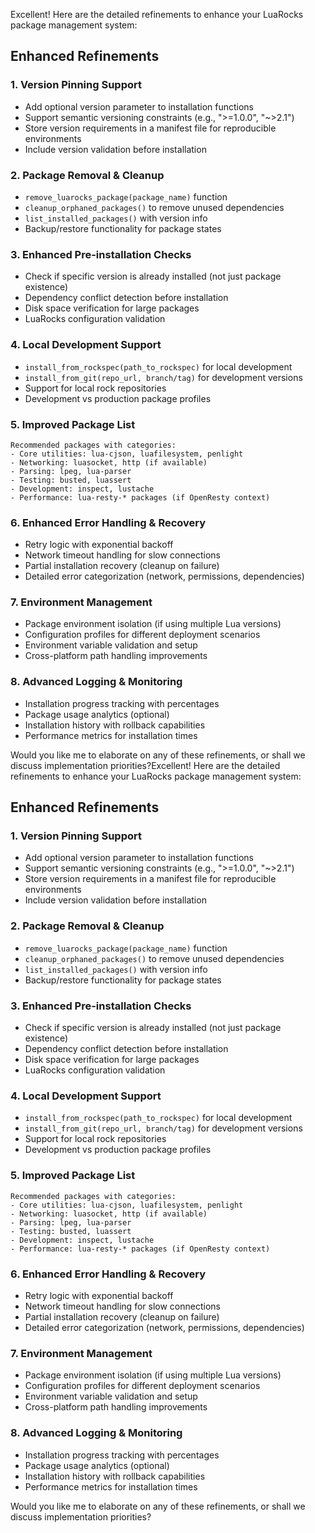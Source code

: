 Excellent! Here are the detailed refinements to enhance your LuaRocks package management system:

## Enhanced Refinements

### 1. **Version Pinning Support**
- Add optional version parameter to installation functions
- Support semantic versioning constraints (e.g., ">=1.0.0", "~>2.1")
- Store version requirements in a manifest file for reproducible environments
- Include version validation before installation

### 2. **Package Removal & Cleanup**
- `remove_luarocks_package(package_name)` function
- `cleanup_orphaned_packages()` to remove unused dependencies
- `list_installed_packages()` with version info
- Backup/restore functionality for package states

### 3. **Enhanced Pre-installation Checks**
- Check if specific version is already installed (not just package existence)
- Dependency conflict detection before installation
- Disk space verification for large packages
- LuaRocks configuration validation

### 4. **Local Development Support**
- `install_from_rockspec(path_to_rockspec)` for local development
- `install_from_git(repo_url, branch/tag)` for development versions
- Support for local rock repositories
- Development vs production package profiles

### 5. **Improved Package List**
```
Recommended packages with categories:
- Core utilities: lua-cjson, luafilesystem, penlight
- Networking: luasocket, http (if available)
- Parsing: lpeg, lua-parser
- Testing: busted, luassert
- Development: inspect, lustache
- Performance: lua-resty-* packages (if OpenResty context)
```

### 6. **Enhanced Error Handling & Recovery**
- Retry logic with exponential backoff
- Network timeout handling for slow connections
- Partial installation recovery (cleanup on failure)
- Detailed error categorization (network, permissions, dependencies)

### 7. **Environment Management**
- Package environment isolation (if using multiple Lua versions)
- Configuration profiles for different deployment scenarios
- Environment variable validation and setup
- Cross-platform path handling improvements

### 8. **Advanced Logging & Monitoring**
- Installation progress tracking with percentages
- Package usage analytics (optional)
- Installation history with rollback capabilities
- Performance metrics for installation times

Would you like me to elaborate on any of these refinements, or shall we discuss implementation priorities?Excellent! Here are the detailed refinements to enhance your LuaRocks package management system:

## Enhanced Refinements

### 1. **Version Pinning Support**
- Add optional version parameter to installation functions
- Support semantic versioning constraints (e.g., ">=1.0.0", "~>2.1")
- Store version requirements in a manifest file for reproducible environments
- Include version validation before installation

### 2. **Package Removal & Cleanup**
- `remove_luarocks_package(package_name)` function
- `cleanup_orphaned_packages()` to remove unused dependencies
- `list_installed_packages()` with version info
- Backup/restore functionality for package states

### 3. **Enhanced Pre-installation Checks**
- Check if specific version is already installed (not just package existence)
- Dependency conflict detection before installation
- Disk space verification for large packages
- LuaRocks configuration validation

### 4. **Local Development Support**
- `install_from_rockspec(path_to_rockspec)` for local development
- `install_from_git(repo_url, branch/tag)` for development versions
- Support for local rock repositories
- Development vs production package profiles

### 5. **Improved Package List**
```
Recommended packages with categories:
- Core utilities: lua-cjson, luafilesystem, penlight
- Networking: luasocket, http (if available)
- Parsing: lpeg, lua-parser
- Testing: busted, luassert
- Development: inspect, lustache
- Performance: lua-resty-* packages (if OpenResty context)
```

### 6. **Enhanced Error Handling & Recovery**
- Retry logic with exponential backoff
- Network timeout handling for slow connections
- Partial installation recovery (cleanup on failure)
- Detailed error categorization (network, permissions, dependencies)

### 7. **Environment Management**
- Package environment isolation (if using multiple Lua versions)
- Configuration profiles for different deployment scenarios
- Environment variable validation and setup
- Cross-platform path handling improvements

### 8. **Advanced Logging & Monitoring**
- Installation progress tracking with percentages
- Package usage analytics (optional)
- Installation history with rollback capabilities
- Performance metrics for installation times

Would you like me to elaborate on any of these refinements, or shall we discuss implementation priorities?
